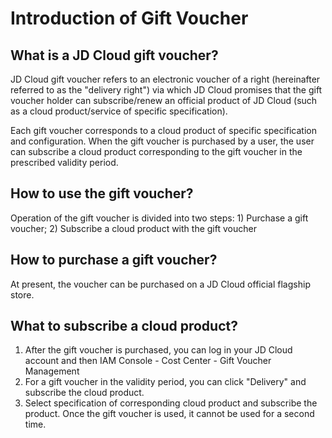 # Introduction of Gift Voucher
## What is a JD Cloud gift voucher?

JD Cloud gift voucher refers to an electronic voucher of a right (hereinafter referred to as the "delivery right") via which JD Cloud promises that the gift voucher holder can subscribe/renew an official product of JD Cloud (such as a cloud product/service of specific specification).

Each gift voucher corresponds to a cloud product of specific specification and configuration. When the gift voucher is purchased by a user, the user can subscribe a cloud product corresponding to the gift voucher in the prescribed validity period.

## How to use the gift voucher?
Operation of the gift voucher is divided into two steps: 1) Purchase a gift voucher; 2) Subscribe a cloud product with the gift voucher

## How to purchase a gift voucher?
At present, the voucher can be purchased on a JD Cloud official flagship store.

## What to subscribe a cloud product?
1) After the gift voucher is purchased, you can log in your JD Cloud account and then IAM Console - Cost Center - Gift Voucher Management
2) For a gift voucher in the validity period, you can click "Delivery" and subscribe the cloud product.
3) Select specification of corresponding cloud product and subscribe the product. Once the gift voucher is used, it cannot be used for a second time.
